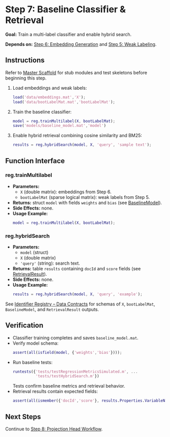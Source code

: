 # Step 7: Baseline Classifier & Retrieval

**Goal:** Train a multi-label classifier and enable hybrid search.

**Depends on:** [Step 6: Embedding Generation](step06_embedding_generation.md) and [Step 5: Weak Labeling](step05_weak_labeling.md).

## Instructions
Refer to [Master Scaffold](master_scaffold.md) for stub modules and test skeletons before beginning this step.

1. Load embeddings and weak labels:
   ```matlab
   load('data/embeddings.mat','X');
   load('data/bootLabelMat.mat','bootLabelMat');
   ```
2. Train the baseline classifier:
   ```matlab
   model = reg.trainMultilabel(X, bootLabelMat);
   save('models/baseline_model.mat','model')
   ```
3. Enable hybrid retrieval combining cosine similarity and BM25:
   ```matlab
   results = reg.hybridSearch(model, X, 'query', 'sample text');
   ```

## Function Interface

### reg.trainMultilabel
- **Parameters:**
  - `X` (double matrix): embeddings from Step 6.
  - `bootLabelMat` (sparse logical matrix): weak labels from Step 5.
- **Returns:** struct `model` with fields `weights` and `bias` (see [BaselineModel](identifier_registry.md#baselinemodel)).
- **Side Effects:** none.
- **Usage Example:**
  ```matlab
  model = reg.trainMultilabel(X, bootLabelMat);
  ```

### reg.hybridSearch
- **Parameters:**
  - `model` (struct)
  - `X` (double matrix)
  - `'query'` (string): search text.
- **Returns:** table `results` containing `docId` and `score` fields (see [RetrievalResult](identifier_registry.md#retrievalresult)).
- **Side Effects:** none.
- **Usage Example:**
  ```matlab
  results = reg.hybridSearch(model, X, 'query', 'example');
  ```

See [Identifier Registry – Data Contracts](identifier_registry.md#data-contracts) for schemas of `X`, `bootLabelMat`, `BaselineModel`, and `RetrievalResult` outputs.


## Verification
- Classifier training completes and saves `baseline_model.mat`.
- Verify model schema:
  ```matlab
  assert(all(isfield(model, {'weights','bias'})));
  ```
- Run baseline tests:
  ```matlab
  runtests({'tests/testRegressionMetricsSimulated.m', ...
            'tests/testHybridSearch.m'})
  ```
  Tests confirm baseline metrics and retrieval behavior.
- Retrieval results contain expected fields:
  ```matlab
  assert(all(ismember({'docId','score'}, results.Properties.VariableNames)));
  ```

## Next Steps
Continue to [Step 8: Projection Head Workflow](step08_projection_head.md).
